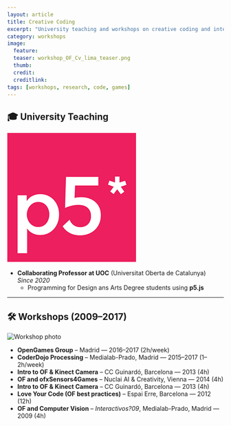 ```yaml
---
layout: article
title: Creative Coding
excerpt: "University teaching and workshops on creative coding and interaction since 2009."
category: workshops
image: 
  feature: 
  teaser: workshop_OF_Cv_lima_teaser.png
  thumb: 
  credit: 
  creditlink: 
tags: [workshops, research, code, games]
---
```



## 🎓 University Teaching 

<img src="/images/logoP5js.png" alt="p5js logo" class="float-right-small">

- **Collaborating Professor at UOC** (Universitat Oberta de Catalunya)  
  *Since 2020*  
  - Programming for Design ans Arts Degree students using **p5.js**


---

## 🛠️ Workshops (2009–2017)

<img src="https://c1.staticflickr.com/3/2926/33832417195_e731938f76_z.jpg" alt="Workshop photo" class="float-right-small">

- **OpenGames Group** – Madrid — 2016–2017 (2h/week)
- **CoderDojo Processing** – Medialab-Prado, Madrid — 2015–2017 (1–2h/week)  
- **Intro to OF & Kinect Camera** – CC Guinardó, Barcelona — 2013 (4h) 
- **OF and ofxSensors4Games** – Nuclai AI & Creativity, Vienna — 2014 (4h)  
- **Intro to OF & Kinect Camera** – CC Guinardó, Barcelona — 2013 (4h)  
- **Love Your Code (OF best practices)** – Espai Erre, Barcelona — 2012 (12h)  
- **OF and Computer Vision** – *Interactivos?09*, Medialab-Prado, Madrid — 2009 (4h)







